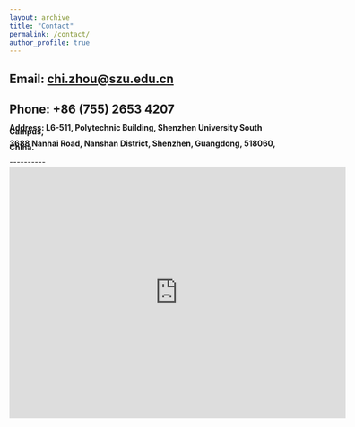 ```yaml
---
layout: archive
title: "Contact"
permalink: /contact/
author_profile: true
---
```


Email: chi.zhou@szu.edu.cn
----------

Phone: +86 (755) 2653 4207
----------

<p><b width="50%" style="line-height:50%"> Address: L6-511, Polytechnic Building, Shenzhen University South Campus, </b> </p>
<p><b width="50%" style="line-height:50%">3688 Nanhai Road, Nanshan District, Shenzhen, Guangdong, 518060, China.  </b> </p>
----------

<iframe src="https://www.google.com/maps/embed?pb=!1m18!1m12!1m3!1d1842.6574589092247!2d113.94014988806359!3d22.529872998800837!2m3!1f0!2f0!3f0!3m2!1i1024!2i768!4f13.1!3m3!1m2!1s0x3403ee10b0ed7b1d%3A0x491ba4c0b14b1f50!2z5rex5Zyz5aSn5a2m5Y2X5qCh5Yy65a2m55Sf5pyN5Yqh5Lit5b-D!5e0!3m2!1szh-CN!2s!4v1628698160633!5m2!1szh-CN!2s" width="600" height="450" style="border:0;" allowfullscreen="" loading="lazy"></iframe>
